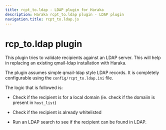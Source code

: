 ```yaml
---
title: rcpt_to.ldap - LDAP plugin for Haraka
description: Haraka rcpt_to.ldap plugin - LDAP plugin
navigation.title: rcpt_to.ldap.js
---
```


# rcp_to.ldap plugin

This plugin tries to validate recipients against an LDAP server. This will help
in replacing an existing qmail-ldap installation with Haraka.

The plugin assumes simple qmail-ldap style LDAP records. It is completely
configurable using the `config/rcpt_to.ldap.ini` file.

The logic that is followed is:

  * Check if the recipient is for a local domain (ie. check if the domaiin is
    present in `host_list`)

  * Check if the recipient is already whitelisted

  * Run an LDAP search to see if the recipient can be found in LDAP.



